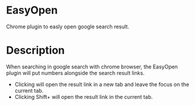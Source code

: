 # EasyOpen
Chrome plugin to easly open google search result.

# Description
When searching in google search with chrome browser, the EasyOpen plugin will put numbers alongside the search result links.

* Clicking <n> will open the result link in a new tab and leave the focus on the current tab.
* Clicking Shift+<n> will open the result link in the current tab.
